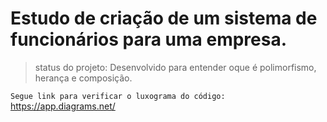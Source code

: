 # Estudo de criação de um sistema de funcionários para uma empresa.

> status do projeto: Desenvolvido para entender oque é polimorfismo, herança e composição. 

``
 Segue link para verificar o luxograma do código: 
``
https://app.diagrams.net/
